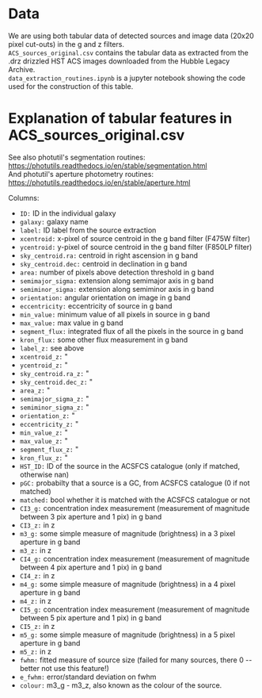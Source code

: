# Data 

We are using both tabular data of detected sources and image data (20x20 pixel cut-outs) in the g and z filters.\
`ACS_sources_original.csv` contains the tabular data as extracted from the .drz drizzled HST ACS images downloaded from the Hubble Legacy Archive.\
`data_extraction_routines.ipynb` is a jupyter notebook showing the code used for the construction of this table.

# Explanation of tabular features in ACS_sources_original.csv

See also photutil's segmentation routines: https://photutils.readthedocs.io/en/stable/segmentation.html \
And photutil's aperture photometry routines: https://photutils.readthedocs.io/en/stable/aperture.html

Columns:
 -   `ID:`                  ID in the individual galaxy
 -   `galaxy:`              galaxy name  
 -   `label:`               ID label from the source extraction
 -   `xcentroid:`           x-pixel of source centroid in the g band filter (F475W filter)
 -   `ycentroid:`           y-pixel of source centroid in the g band filter (F850LP filter)
 -   `sky_centroid.ra:`     centroid in right ascension in g band
 -   `sky_centroid.dec:`    centroid in declination in g band
 -   `area:`                number of pixels above detection threshold in g band
 -   `semimajor_sigma:`     extension along semimajor axis in g band
 -   `semiminor_sigma:`     extension along semiminor axis in g band
 -  `orientation:`         angular orientation on image in g band
 -  `eccentricity:`        eccentricity of source in g band
 -  `min_value:`           minimum value of all pixels in source in g band
 -  `max_value:`           max value in g band
 -  `segment_flux:`        integrated flux of all the pixels in the source in g band
 -  `kron_flux:`           some other flux measurement in g band
 -  `label_z:`             see above  
 -  `xcentroid_z:`         "
 -  `ycentroid_z:`         "
 -  `sky_centroid.ra_z:`   "
 -  `sky_centroid.dec_z:`  "
 -  `area_z:`              "
 -  `semimajor_sigma_z:`   "
 -  `semiminor_sigma_z:`   "
 -  `orientation_z:`       "
 -  `eccentricity_z:`      "
 -  `min_value_z:`         "
 -  `max_value_z:`         "
 -  `segment_flux_z:`      "
 -  `kron_flux_z:`         "
 -  `HST_ID:`              ID of the source in the ACSFCS catalogue (only if matched, otherwise nan)
 -  `pGC:`                 probabilty that a source is a GC, from ACSFCS catalogue (0 if not matched)
 -  `matched:`             bool whether it is matched with the ACSFCS catalogue or not
 -  `CI3_g:`               concentration index measurement (measurement of magnitude between 3 pix aperture and 1 pix) in g band
 -  `CI3_z:`               in z
 -  `m3_g:`                some simple measure of magnitude (brightness) in a 3 pixel aperture in g band
 -  `m3_z:`                in z
 -  `CI4_g:`               concentration index measurement (measurement of magnitude between 4 pix aperture and 1 pix) in g band
 -  `CI4_z:`               in z
 -  `m4_g:`                some simple measure of magnitude (brightness) in a 4 pixel aperture in g band
 -  `m4_z:`                in z
 -  `CI5_g:`               concentration index measurement (measurement of magnitude between 5 pix aperture and 1 pix) in g band
 -  `CI5_z:`               in z
 -  `m5_g:`                some simple measure of magnitude (brightness) in a 5 pixel aperture in g band
 -  `m5_z:`                in z
 -  `fwhm:`                fitted measure of source size (failed for many sources, there 0 -- better not use this feature!)
 -  `e_fwhm:`              error/standard deviation on fwhm
 -  `colour:`              m3_g - m3_z, also known as the colour of the source.
